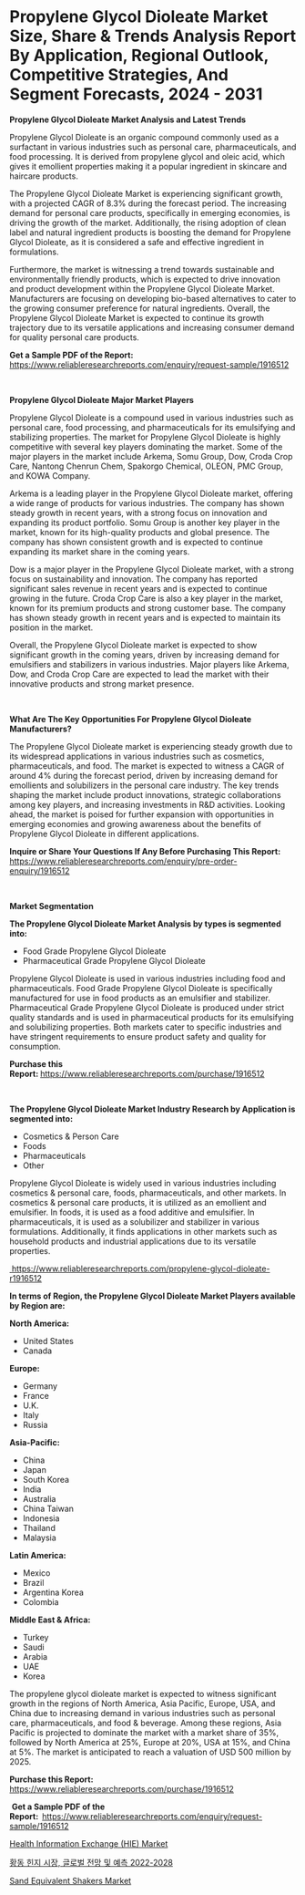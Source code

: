 <p><h1>Propylene Glycol Dioleate Market Size, Share & Trends Analysis Report By Application, Regional Outlook, Competitive Strategies, And Segment Forecasts, 2024 - 2031</h1></p><p><strong>Propylene Glycol Dioleate Market Analysis and Latest Trends</strong></p>
<p><p>Propylene Glycol Dioleate is an organic compound commonly used as a surfactant in various industries such as personal care, pharmaceuticals, and food processing. It is derived from propylene glycol and oleic acid, which gives it emollient properties making it a popular ingredient in skincare and haircare products.</p><p>The Propylene Glycol Dioleate Market is experiencing significant growth, with a projected CAGR of 8.3% during the forecast period. The increasing demand for personal care products, specifically in emerging economies, is driving the growth of the market. Additionally, the rising adoption of clean label and natural ingredient products is boosting the demand for Propylene Glycol Dioleate, as it is considered a safe and effective ingredient in formulations.</p><p>Furthermore, the market is witnessing a trend towards sustainable and environmentally friendly products, which is expected to drive innovation and product development within the Propylene Glycol Dioleate Market. Manufacturers are focusing on developing bio-based alternatives to cater to the growing consumer preference for natural ingredients. Overall, the Propylene Glycol Dioleate Market is expected to continue its growth trajectory due to its versatile applications and increasing consumer demand for quality personal care products.</p></p>
<p><strong>Get a Sample PDF of the Report:&nbsp;</strong> <a href="https://www.reliableresearchreports.com/enquiry/request-sample/1916512">https://www.reliableresearchreports.com/enquiry/request-sample/1916512</a></p>
<p>&nbsp;</p>
<p><strong>Propylene Glycol Dioleate Major Market Players</strong></p>
<p><p>Propylene Glycol Dioleate is a compound used in various industries such as personal care, food processing, and pharmaceuticals for its emulsifying and stabilizing properties. The market for Propylene Glycol Dioleate is highly competitive with several key players dominating the market. Some of the major players in the market include Arkema, Somu Group, Dow, Croda Crop Care, Nantong Chenrun Chem, Spakorgo Chemical, OLEON, PMC Group, and KOWA Company.</p><p>Arkema is a leading player in the Propylene Glycol Dioleate market, offering a wide range of products for various industries. The company has shown steady growth in recent years, with a strong focus on innovation and expanding its product portfolio. Somu Group is another key player in the market, known for its high-quality products and global presence. The company has shown consistent growth and is expected to continue expanding its market share in the coming years.</p><p>Dow is a major player in the Propylene Glycol Dioleate market, with a strong focus on sustainability and innovation. The company has reported significant sales revenue in recent years and is expected to continue growing in the future. Croda Crop Care is also a key player in the market, known for its premium products and strong customer base. The company has shown steady growth in recent years and is expected to maintain its position in the market.</p><p>Overall, the Propylene Glycol Dioleate market is expected to show significant growth in the coming years, driven by increasing demand for emulsifiers and stabilizers in various industries. Major players like Arkema, Dow, and Croda Crop Care are expected to lead the market with their innovative products and strong market presence.</p></p>
<p>&nbsp;</p>
<p><strong>What Are The Key Opportunities For Propylene Glycol Dioleate Manufacturers?</strong></p>
<p><p>The Propylene Glycol Dioleate market is experiencing steady growth due to its widespread applications in various industries such as cosmetics, pharmaceuticals, and food. The market is expected to witness a CAGR of around 4% during the forecast period, driven by increasing demand for emollients and solubilizers in the personal care industry. The key trends shaping the market include product innovations, strategic collaborations among key players, and increasing investments in R&D activities. Looking ahead, the market is poised for further expansion with opportunities in emerging economies and growing awareness about the benefits of Propylene Glycol Dioleate in different applications.</p></p>
<p><strong>Inquire or Share Your Questions If Any Before Purchasing This Report:</strong> <a href="https://www.reliableresearchreports.com/enquiry/pre-order-enquiry/1916512">https://www.reliableresearchreports.com/enquiry/pre-order-enquiry/1916512</a></p>
<p>&nbsp;</p>
<p><strong>Market Segmentation</strong></p>
<p><strong>The Propylene Glycol Dioleate Market Analysis by types is segmented into:</strong></p>
<p><ul><li>Food Grade Propylene Glycol Dioleate</li><li>Pharmaceutical Grade Propylene Glycol Dioleate</li></ul></p>
<p><p>Propylene Glycol Dioleate is used in various industries including food and pharmaceuticals. Food Grade Propylene Glycol Dioleate is specifically manufactured for use in food products as an emulsifier and stabilizer. Pharmaceutical Grade Propylene Glycol Dioleate is produced under strict quality standards and is used in pharmaceutical products for its emulsifying and solubilizing properties. Both markets cater to specific industries and have stringent requirements to ensure product safety and quality for consumption.</p></p>
<p><strong>Purchase this Report:&nbsp;</strong><a href="https://www.reliableresearchreports.com/purchase/1916512">https://www.reliableresearchreports.com/purchase/1916512</a></p>
<p>&nbsp;</p>
<p><strong>The Propylene Glycol Dioleate Market Industry Research by Application is segmented into:</strong></p>
<p><ul><li>Cosmetics & Person Care</li><li>Foods</li><li>Pharmaceuticals</li><li>Other</li></ul></p>
<p><p>Propylene Glycol Dioleate is widely used in various industries including cosmetics & personal care, foods, pharmaceuticals, and other markets. In cosmetics & personal care products, it is utilized as an emollient and emulsifier. In foods, it is used as a food additive and emulsifier. In pharmaceuticals, it is used as a solubilizer and stabilizer in various formulations. Additionally, it finds applications in other markets such as household products and industrial applications due to its versatile properties.</p></p>
<p><a href="https://www.reliableresearchreports.com/propylene-glycol-dioleate-r1916512">&nbsp;https://www.reliableresearchreports.com/propylene-glycol-dioleate-r1916512</a></p>
<p><strong>In terms of Region, the Propylene Glycol Dioleate Market Players available by Region are:</strong></p>
<p>
    <p> <strong> North America: </strong>
        <ul>
            <li>United States</li>
            <li>Canada</li>
        </ul>
        </p> 
    <p> <strong> Europe: </strong>
        <ul>
            <li>Germany</li>
            <li>France</li>
            <li>U.K.</li>
            <li>Italy</li>
            <li>Russia</li>
        </ul>
        </p> 
    <p> <strong> Asia-Pacific: </strong>
        <ul>
            <li>China</li>
            <li>Japan</li>
            <li>South Korea</li>
            <li>India</li>
            <li>Australia</li>
            <li>China Taiwan</li>
            <li>Indonesia</li>
            <li>Thailand</li>
            <li>Malaysia</li>
        </ul>
        </p> 
    <p> <strong> Latin America: </strong>
        <ul>
            <li>Mexico</li>
            <li>Brazil</li>
            <li>Argentina Korea</li>
            <li>Colombia</li>
        </ul>
        </p> 
    <p> <strong> Middle East & Africa: </strong>
        <ul>
            <li>Turkey</li>
            <li>Saudi</li>
            <li>Arabia</li>
            <li>UAE</li>
            <li>Korea</li>
        </ul>
    </p>
    </p>
<p><p>The propylene glycol dioleate market is expected to witness significant growth in the regions of North America, Asia Pacific, Europe, USA, and China due to increasing demand in various industries such as personal care, pharmaceuticals, and food & beverage. Among these regions, Asia Pacific is projected to dominate the market with a market share of 35%, followed by North America at 25%, Europe at 20%, USA at 15%, and China at 5%. The market is anticipated to reach a valuation of USD 500 million by 2025.</p></p>
<p><strong>Purchase this Report: </strong><a href="https://www.reliableresearchreports.com/purchase/1916512">https://www.reliableresearchreports.com/purchase/1916512</a></p>
<p>&nbsp;<strong>Get a Sample PDF of the Report:&nbsp;&nbsp;</strong><a href="https://www.reliableresearchreports.com/enquiry/request-sample/1916512">https://www.reliableresearchreports.com/enquiry/request-sample/1916512</a></p>
<p><strong></strong></p>
<p><p><a href="https://github.com/LiamKanenood/Market-Research-Report-List-1/blob/main/health-information-exchange-hie-market.md">Health Information Exchange (HIE) Market</a></p><p><a href="https://github.com/laholand/Market-Research-Report-List-4/blob/main/5179963130804.md">황동 힌지 시장, 글로벌 전망 및 예측 2022-2028</a></p><p><a href="https://issuu.com/reportprime-2/docs/sand-equivalent-shakers-market-size-2030.pptx">Sand Equivalent Shakers Market</a></p></p>